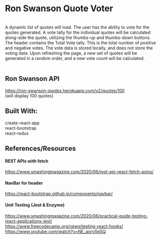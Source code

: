 # Ron Swanson Quote Voter<br>
<br>
A dynamic list of quotes will load. The user has the ability to vote for the quotes generated. A vote tally for the individual quotes will be calculated along-side the quote, utilizing the thumbs-up and thumbs-down buttons. The header contains the Total Vote tally. This is the total number of positive and negative votes. The vote data is stored locally, and does not store the voting data. Upon refreshing the page, a new set of quotes will be generated in a random order, and a new vote count will be calculated.<br>
<br>

## Ron Swanson API<br>
https://ron-swanson-quotes.herokuapp.com/v2/quotes/100<br>
(will display 100 quotes)

## Built With:<br>
create-react-app<br>
react-bootstrap<br>
react-redux<br>

## References/Resources<br>

#### REST APIs with fetch<br>
https://www.smashingmagazine.com/2020/06/rest-api-react-fetch-axios/

#### NavBar for header<br>
https://react-bootstrap.github.io/components/navbar/

#### Unit Testing (Jest & Enzyme)<br>
https://www.smashingmagazine.com/2020/06/practical-guide-testing-react-applications-jest/<br>
https://www.freecodecamp.org/news/testing-react-hooks/<br>
https://www.youtube.com/watch?v=NE_aorvSeSQ
